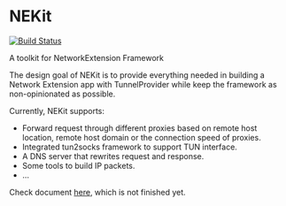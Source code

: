 # NEKit

[![Build Status](https://travis-ci.org/zhuhaow/NEKit.svg?branch=master)](https://travis-ci.org/zhuhaow/NEKit)

A toolkit for NetworkExtension Framework

The design goal of NEKit is to provide everything needed in building a Network Extension app with TunnelProvider while keep the framework as non-opinionated as possible.

Currently, NEKit supports:
- Forward request through different proxies based on remote host location, remote host domain or the connection speed of proxies.
- Integrated tun2socks framework to support TUN interface.
- A DNS server that rewrites request and response.
- Some tools to build IP packets.
- ...

Check document [here](https://zhuhaow.github.io/NEKit), which is not finished yet.
